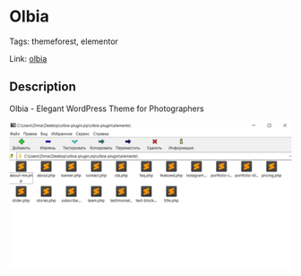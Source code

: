 # Olbia

Tags: themeforest, elementor

Link: [olbia](https://themeforest.net/item/olbia-elegant-wordpress-theme-for-photographers/27528379?srsltid=AfmBOorPCU6uEBibhaNDwNJ20-29C_hYAo9cTOszhSAEiT655UbMdAlc/)

## Description

Olbia - Elegant WordPress Theme for Photographers

![Screenshot](https://github.com/DimaWide/wp-themes/blob/main/olbia/elementor-widget.jpg)